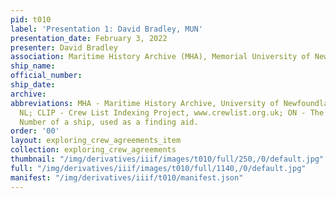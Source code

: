 ```yaml
---
pid: t010
label: 'Presentation 1: David Bradley, MUN'
presentation_date: February 3, 2022
presenter: David Bradley
association: Maritime History Archive (MHA), Memorial University of Newfoundland
ship_name:
official_number:
ship_date:
archive:
abbreviations: MHA - Maritime History Archive, University of Newfoundland, St. John's
  NL; CLIP - Crew List Indexing Project, www.crewlist.org.uk; ON - The permanent Official
  Number of a ship, used as a finding aid.
order: '00'
layout: exploring_crew_agreements_item
collection: exploring_crew_agreements
thumbnail: "/img/derivatives/iiif/images/t010/full/250,/0/default.jpg"
full: "/img/derivatives/iiif/images/t010/full/1140,/0/default.jpg"
manifest: "/img/derivatives/iiif/t010/manifest.json"
---
```

